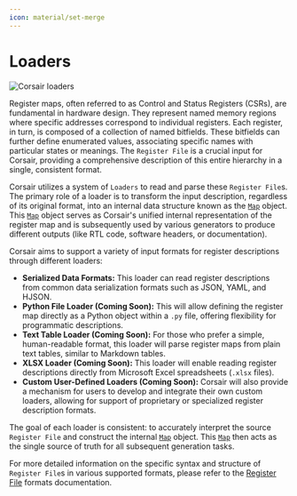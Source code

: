 ```yaml
---
icon: material/set-merge
---
```


# Loaders

<img src="../../assets/images/flow-loaders.drawio.svg" alt="Corsair loaders" class="invert-on-slate">


Register maps, often referred to as Control and Status Registers (CSRs), are fundamental in hardware design. They represent named memory regions where specific addresses correspond to individual registers. Each register, in turn, is composed of a collection of named bitfields. These bitfields can further define enumerated values, associating specific names with particular states or meanings. The `Register File` is a crucial input for Corsair, providing a comprehensive description of this entire hierarchy in a single, consistent format.

Corsair utilizes a system of `Loaders` to read and parse these `Register File`s. The primary role of a loader is to transform the input description, regardless of its original format, into an internal data structure known as the [`Map`](../api.md#corsair.Map) object. This [`Map`](../api.md#corsair.Map) object serves as Corsair's unified internal representation of the register map and is subsequently used by various generators to produce different outputs (like RTL code, software headers, or documentation).

Corsair aims to support a variety of input formats for register descriptions through different loaders:

*   **Serialized Data Formats:** This loader can read register descriptions from common data serialization formats such as JSON, YAML, and HJSON.
*   **Python File Loader (Coming Soon):** This will allow defining the register map directly as a Python object within a `.py` file, offering flexibility for programmatic descriptions.
*   **Text Table Loader (Coming Soon):** For those who prefer a simple, human-readable format, this loader will parse register maps from plain text tables, similar to Markdown tables.
*   **XLSX Loader (Coming Soon):** This loader will enable reading register descriptions directly from Microsoft Excel spreadsheets (`.xlsx` files).
*   **Custom User-Defined Loaders (Coming Soon):** Corsair will also provide a mechanism for users to develop and integrate their own custom loaders, allowing for support of proprietary or specialized register description formats.

The goal of each loader is consistent: to accurately interpret the source `Register File` and construct the internal [`Map`](../api.md#corsair.Map) object. This [`Map`](../api.md#corsair.Map) then acts as the single source of truth for all subsequent generation tasks.

For more detailed information on the specific syntax and structure of `Register File`s in various supported formats, please refer to the [Register File](../register-file/index.md) formats documentation.
